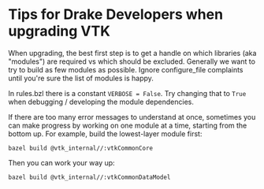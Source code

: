 
# Tips for Drake Developers when upgrading VTK

When upgrading, the best first step is to get a handle on which libraries (aka
"modules") are required vs which should be excluded. Generally we want to try to
build as few modules as possible. Ignore configure_file complaints until you're
sure the list of modules is happy.

In rules.bzl there is a constant `VERBOSE = False`. Try changing that to `True`
when debugging / developing the module dependencies.

If there are too many error messages to understand at once, sometimes you can
make progress by working on one module at a time, starting from the bottom up.
For example, build the lowest-layer module first:

```
bazel build @vtk_internal//:vtkCommonCore
```

Then you can work your way up:

```
bazel build @vtk_internal//:vtkCommonDataModel
```
